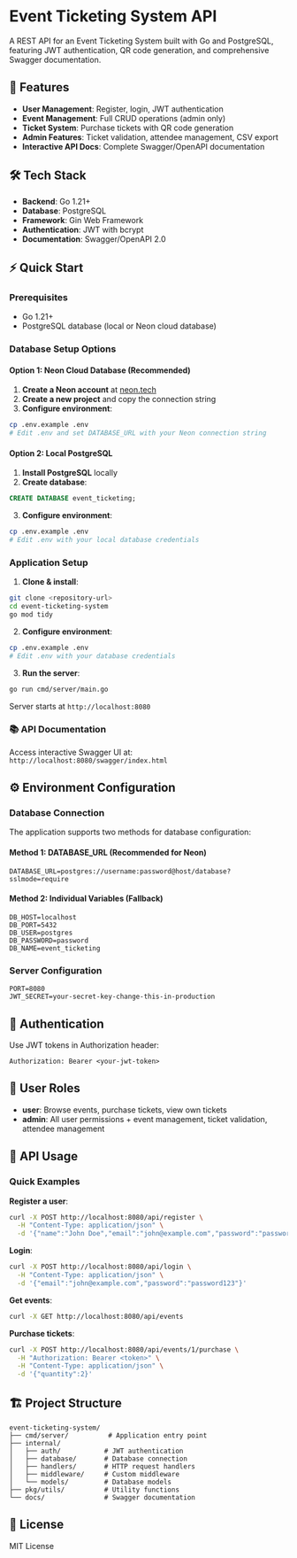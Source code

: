 # Event Ticketing System API

A REST API for an Event Ticketing System built with Go and PostgreSQL, featuring JWT authentication, QR code generation, and comprehensive Swagger documentation.

## 🚀 Features

- **User Management**: Register, login, JWT authentication
- **Event Management**: Full CRUD operations (admin only)
- **Ticket System**: Purchase tickets with QR code generation
- **Admin Features**: Ticket validation, attendee management, CSV export
- **Interactive API Docs**: Complete Swagger/OpenAPI documentation

## 🛠️ Tech Stack

- **Backend**: Go 1.21+
- **Database**: PostgreSQL
- **Framework**: Gin Web Framework
- **Authentication**: JWT with bcrypt
- **Documentation**: Swagger/OpenAPI 2.0

## ⚡ Quick Start

### Prerequisites
- Go 1.21+
- PostgreSQL database (local or Neon cloud database)

### Database Setup Options

#### Option 1: Neon Cloud Database (Recommended)
1. **Create a Neon account** at [neon.tech](https://neon.tech)
2. **Create a new project** and copy the connection string
3. **Configure environment**:
```bash
cp .env.example .env
# Edit .env and set DATABASE_URL with your Neon connection string
```

#### Option 2: Local PostgreSQL
1. **Install PostgreSQL** locally
2. **Create database**:
```sql
CREATE DATABASE event_ticketing;
```
3. **Configure environment**:
```bash
cp .env.example .env
# Edit .env with your local database credentials
```

### Application Setup
1. **Clone & install**:
```bash
git clone <repository-url>
cd event-ticketing-system
go mod tidy
```

2. **Configure environment**:
```bash
cp .env.example .env
# Edit .env with your database credentials
```

3. **Run the server**:
```bash
go run cmd/server/main.go
```

Server starts at `http://localhost:8080`

### 📚 API Documentation
Access interactive Swagger UI at: `http://localhost:8080/swagger/index.html`

## ⚙️ Environment Configuration

### Database Connection

The application supports two methods for database configuration:

#### Method 1: DATABASE_URL (Recommended for Neon)
```env
DATABASE_URL=postgres://username:password@host/database?sslmode=require
```

#### Method 2: Individual Variables (Fallback)
```env
DB_HOST=localhost
DB_PORT=5432
DB_USER=postgres
DB_PASSWORD=password
DB_NAME=event_ticketing
```

### Server Configuration
```env
PORT=8080
JWT_SECRET=your-secret-key-change-this-in-production
```

## 🔑 Authentication

Use JWT tokens in Authorization header:
```
Authorization: Bearer <your-jwt-token>
```

## 👥 User Roles

- **user**: Browse events, purchase tickets, view own tickets
- **admin**: All user permissions + event management, ticket validation, attendee management

## 📱 API Usage

### Quick Examples

**Register a user**:
```bash
curl -X POST http://localhost:8080/api/register \
  -H "Content-Type: application/json" \
  -d '{"name":"John Doe","email":"john@example.com","password":"password123"}'
```

**Login**:
```bash
curl -X POST http://localhost:8080/api/login \
  -H "Content-Type: application/json" \
  -d '{"email":"john@example.com","password":"password123"}'
```

**Get events**:
```bash
curl -X GET http://localhost:8080/api/events
```

**Purchase tickets**:
```bash
curl -X POST http://localhost:8080/api/events/1/purchase \
  -H "Authorization: Bearer <token>" \
  -H "Content-Type: application/json" \
  -d '{"quantity":2}'
```

## 🏗️ Project Structure

```
event-ticketing-system/
├── cmd/server/          # Application entry point
├── internal/
│   ├── auth/           # JWT authentication
│   ├── database/       # Database connection
│   ├── handlers/       # HTTP request handlers
│   ├── middleware/     # Custom middleware
│   └── models/         # Database models
├── pkg/utils/          # Utility functions
└── docs/               # Swagger documentation
```

## 📄 License

MIT License